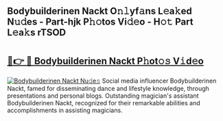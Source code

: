 ## Bodybuilderinen Nackt O𝚗𝚕yf𝚊ns L𝚎a𝚔ed N𝚞𝚍es - Part-hjk P𝚑𝚘tos Vi𝚍𝚎o - H𝚘𝚝 Part L𝚎a𝚔s rTSOD

# <h2><a href="http://kf07gy.oniu.top/?m=Bodybuilderinen+Nackt">🔗👉 🔴 Bodybuilderinen Nackt P𝚑ot𝚘𝚜 V𝚒d𝚎o</a></h2>

[![Bodybuilderinen Nackt Nu𝚍e𝚜](https://i.imgur.com/0qMVB7G.gif)](http://kf07gy.oniu.top/?m=Bodybuilderinen+Nackt)
Social media influencer Bodybuilderinen Nackt, famed for disseminating dance and lifestyle knowledge, through presentations and personal blogs. Outstanding magician's assistant Bodybuilderinen Nackt, recognized for their remarkable abilities and accomplishments in assisting magicians.  
